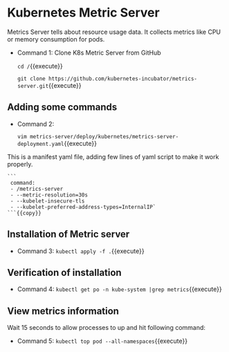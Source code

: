 # Kubernetes Metric Server
  Metrics Server tells about resource usage data. It collects metrics like CPU or memory consumption for pods.
  - Command 1: Clone K8s Metric Server from GitHub
    
    `cd /`{{execute}}<br/>
    
    `git clone https://github.com/kubernetes-incubator/metrics-server.git`{{execute}}

## Adding some commands
  - Command 2: 
    
    `vim metrics-server/deploy/kubernetes/metrics-server-deployment.yaml`{{execute}}
  
  This is a manifest yaml file, adding few lines of yaml script to make it work properly.
    
    ```
     command:
     - /metrics-server
     - --metric-resolution=30s
     - --kubelet-insecure-tls
     - --kubelet-preferred-address-types=InternalIP`
    ```{{copy}}
    
## Installation of Metric server
  - Command 3: 
  `kubectl apply -f .`{{execute}}
  
## Verification of installation 
  - Command 4: 
  `kubectl get po -n kube-system |grep metrics`{{execute}}

## View metrics information 
  Wait 15 seconds to allow processes to up and hit following command:
  - Command 5: 
  `kubectl top pod --all-namespaces`{{execute}}
